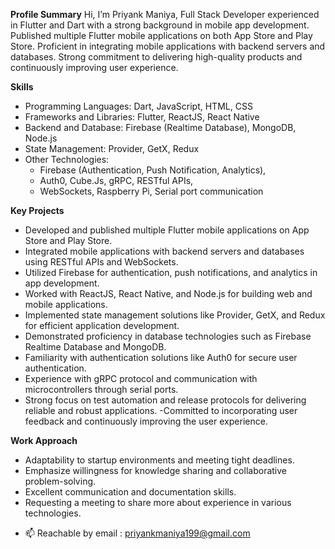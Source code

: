 **Profile Summary**
Hi, I’m Priyank Maniya, Full Stack Developer experienced in Flutter and Dart with a strong background in mobile app development. Published multiple Flutter mobile applications on both App Store and Play Store. Proficient in integrating mobile applications with backend servers and databases. Strong commitment to delivering high-quality products and continuously improving user experience.

**Skills**
- Programming Languages: Dart, JavaScript, HTML, CSS
- Frameworks and Libraries: Flutter, ReactJS, React Native
- Backend and Database: Firebase (Realtime Database), MongoDB, Node.js
- State Management: Provider, GetX, Redux
- Other Technologies: 
  - Firebase (Authentication, Push Notification, Analytics), 
  - Auth0, Cube.Js, gRPC, RESTful APIs,
  - WebSockets, Raspberry Pi, Serial port communication

**Key Projects** 
- Developed and published multiple Flutter mobile applications on App Store and Play Store.
- Integrated mobile applications with backend servers and databases using RESTful APIs and WebSockets.
- Utilized Firebase for authentication, push notifications, and analytics in app development.
- Worked with ReactJS, React Native, and Node.js for building web and mobile applications.
- Implemented state management solutions like Provider, GetX, and Redux for efficient application development.
- Demonstrated proficiency in database technologies such as Firebase Realtime Database and MongoDB.
- Familiarity with authentication solutions like Auth0 for secure user authentication.
- Experience with gRPC protocol and communication with microcontrollers through serial ports.
- Strong focus on test automation and release protocols for delivering reliable and robust applications.
-Committed to incorporating user feedback and continuously improving the user experience.

**Work Approach**
- Adaptability to startup environments and meeting tight deadlines.
- Emphasize willingness for knowledge sharing and collaborative problem-solving.
- Excellent communication and documentation skills.
- Requesting a meeting to share more about experience in various technologies.

<!-- - 💞️ I’m looking to collaborate on ... -->
- 📫 Reachable by email : priyankmaniya199@gmail.com

<!---
PriyankManiya/PriyankManiya is a ✨ special ✨ repository because its `README.md` (this file) appears on your GitHub profile.
You can click the Preview link to take a look at your changes.
--->
